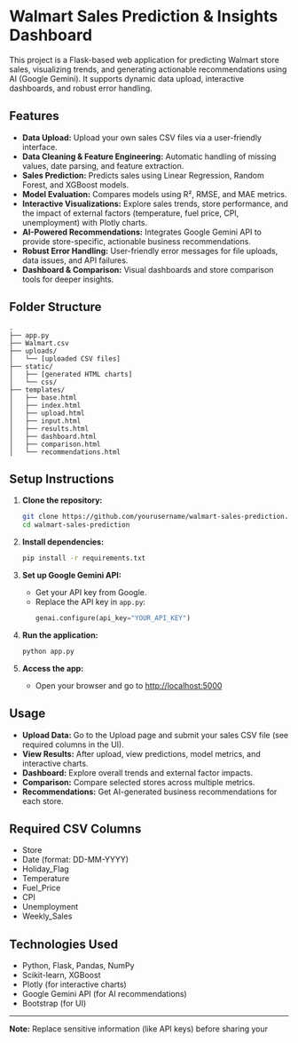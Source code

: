 # Walmart Sales Prediction & Insights Dashboard

This project is a Flask-based web application for predicting Walmart store sales, visualizing trends, and generating actionable recommendations using AI (Google Gemini). It supports dynamic data upload, interactive dashboards, and robust error handling.

## Features

- **Data Upload:** Upload your own sales CSV files via a user-friendly interface.
- **Data Cleaning & Feature Engineering:** Automatic handling of missing values, date parsing, and feature extraction.
- **Sales Prediction:** Predicts sales using Linear Regression, Random Forest, and XGBoost models.
- **Model Evaluation:** Compares models using R², RMSE, and MAE metrics.
- **Interactive Visualizations:** Explore sales trends, store performance, and the impact of external factors (temperature, fuel price, CPI, unemployment) with Plotly charts.
- **AI-Powered Recommendations:** Integrates Google Gemini API to provide store-specific, actionable business recommendations.
- **Robust Error Handling:** User-friendly error messages for file uploads, data issues, and API failures.
- **Dashboard & Comparison:** Visual dashboards and store comparison tools for deeper insights.

## Folder Structure

```
.
├── app.py
├── Walmart.csv
├── uploads/
│   └── [uploaded CSV files]
├── static/
│   ├── [generated HTML charts]
│   └── css/
├── templates/
│   ├── base.html
│   ├── index.html
│   ├── upload.html
│   ├── input.html
│   ├── results.html
│   ├── dashboard.html
│   ├── comparison.html
│   └── recommendations.html
```

## Setup Instructions

1. **Clone the repository:**
   ```bash
   git clone https://github.com/yourusername/walmart-sales-prediction.git
   cd walmart-sales-prediction
   ```

2. **Install dependencies:**
   ```bash
   pip install -r requirements.txt
   ```

3. **Set up Google Gemini API:**
   - Get your API key from Google.
   - Replace the API key in `app.py`:
     ```python
     genai.configure(api_key="YOUR_API_KEY")
     ```

4. **Run the application:**
   ```bash
   python app.py
   ```

5. **Access the app:**
   - Open your browser and go to [http://localhost:5000](http://localhost:5000)

## Usage

- **Upload Data:** Go to the Upload page and submit your sales CSV file (see required columns in the UI).
- **View Results:** After upload, view predictions, model metrics, and interactive charts.
- **Dashboard:** Explore overall trends and external factor impacts.
- **Comparison:** Compare selected stores across multiple metrics.
- **Recommendations:** Get AI-generated business recommendations for each store.

## Required CSV Columns

- Store
- Date (format: DD-MM-YYYY)
- Holiday_Flag
- Temperature
- Fuel_Price
- CPI
- Unemployment
- Weekly_Sales

## Technologies Used

- Python, Flask, Pandas, NumPy
- Scikit-learn, XGBoost
- Plotly (for interactive charts)
- Google Gemini API (for AI recommendations)
- Bootstrap (for UI)


---

**Note:** Replace sensitive information (like API keys) before sharing your
